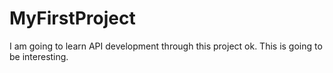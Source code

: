 # MyFirstProject
I am going to learn API development through this project
ok.
This is going to be interesting.
